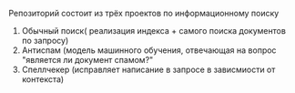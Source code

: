 Репозиторий состоит из трёх проектов по информационному поиску
1) Обычный поиск( реализация индекса + самого поиска документов по запросу)
2) Антиспам (модель машинного обучения, отвечающая на вопрос "является ли документ спамом?"
3) Спеллчекер (исправляет написание в запросе в зависмиости от контекста)
